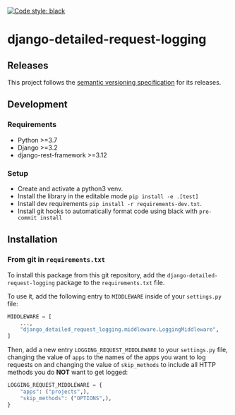 [![Code style: black](https://img.shields.io/badge/code%20style-black-000000.svg)](https://github.com/psf/black)

# django-detailed-request-logging

## Releases

This project follows the [semantic versioning specification](https://semver.org/) for its releases.

## Development

### Requirements

- Python >=3.7
- Django >=3.2
- django-rest-framework >=3.12

### Setup

- Create and activate a python3 venv.
- Install the library in the editable mode `pip install -e .[test]`
- Install dev requirements `pip install -r requirements-dev.txt`.
- Install git hooks to automatically format code using black with `pre-commit install`

## Installation

### From git in `requirements.txt`

To install this package from this git repository, add the `django-detailed-request-logging` package to the `requirements.txt` file.

To use it, add the following entry to `MIDDLEWARE` inside of your `settings.py` file:

```python
MIDDLEWARE = [
    ...,
    "django_detailed_request_logging.middleware.LoggingMiddleware",
]
```

Then, add a new entry `LOGGING_REQUEST_MIDDLEWARE` to your `settings.py` file, changing the value of `apps` to the
names of the apps you want to log requests on and changing the value of `skip_methods` to include all HTTP methods
you do **NOT** want to get logged:

```python
LOGGING_REQUEST_MIDDLEWARE = {
    "apps": ("projects",),
    "skip_methods": ("OPTIONS",),
}
```
